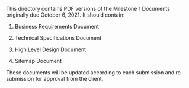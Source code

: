 This directory contains PDF versions of the Milestone 1 Documents originally due October 6, 2021. It should contain:


1. Business Requirements Document

2. Technical Specifications Document

3. High Level Design Document

4. Sitemap Document

These documents will be updated according to each submission and re-submission for approval from the client.

